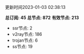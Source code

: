 更新时间2023-01-03 02:38:13

**总订阅: 45**
**总节点: 872**
**有效节点: 213**
- ssr节点: 2
- v2ray节点: 186
- trojan节点: 6
- ss节点: 19
